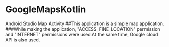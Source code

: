 # GoogleMapsKotlin
Android Studio Map Activity
##This application is a simple map application.
###While making the application, "ACCESS_FINE_LOCATION" permission and "INTERNET" permissions were used.At the same time, Google cloud API is also used.

